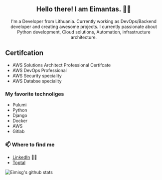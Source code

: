 <h2 align="center">Hello there! I am Eimantas. 👋🤓</h2>
<p align="center">I'm a Developer from Lithuania.
Currently working as DevOps/Backend developer and creating awesome projects.
I currently passionate about Python development, Cloud solutions, Automation, infrastructure architecture.

## Certifcation
- AWS Solutions Architect Professional Certifcate
- AWS DevOps Professional
- AWS Security speciality
- AWS Databse speciality

###  My favorite technoliges
- Pulumi
- Python
- Django
- Docker
- AWS
- Gitlab

### 📫 Where to find me
- [LinkedIn](https://www.linkedin.com/in/eimantas-genciauskas-5b7761135/) 👨💼
- [Toptal](https://www.toptal.com/resume/eimantas-genciauskas)

![Eimisg's github stats](https://github-readme-stats.vercel.app/api?username=eimisg&count_private=true&theme=dracula)
